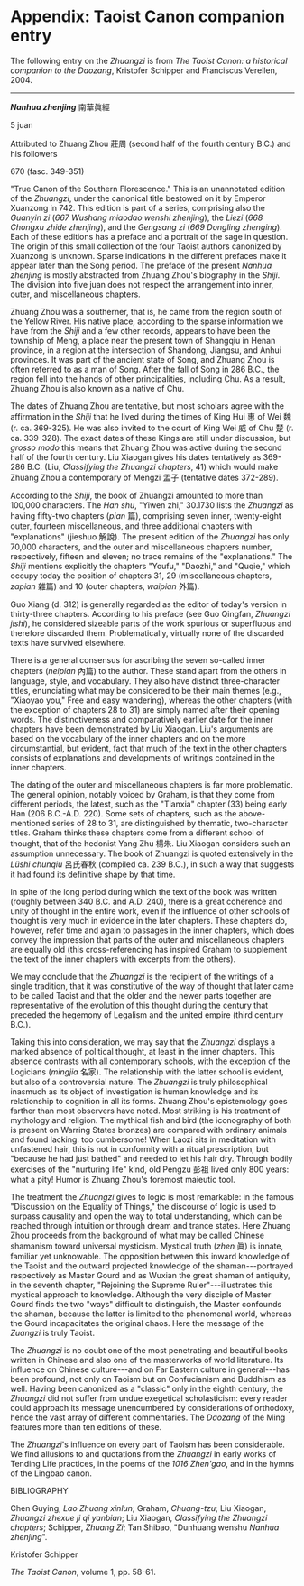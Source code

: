 # Appendix: Taoist Canon companion entry

The following entry on the _Zhuangzi_ is from
_The Taoist Canon: a historical companion to the Daozang_,
Kristofer Schipper and Franciscus Verellen,
2004.

---

_**Nanhua zhenjing**_ 南華眞經

5 juan

Attributed to Zhuang Zhou 莊周
(second half of the fourth century B.C.)
and his followers

670 (fasc. 349-351)

"True Canon of the Southern Florescence."
This is an unannotated edition of the *Zhuangzi*,
under the canonical title bestowed on it by Emperor Xuanzong in 742.
This edition is part of a series,
comprising also the
_Guanyin zi_ (_667 Wushang miaodao wenshi zhenjing_),
the _Liezi_ (_668 Chongxu zhide zhenjing_),
and the _Gengsang zi_ (_669 Dongling zhenging_).
Each of these editions has a preface
and a portrait of the sage in question.
The origin of this small collection
of the four Taoist authors canonized by Xuanzong is unknown.
Sparse indications in the different prefaces
make it appear later than the Song period.
The preface of the present _Nanhua zhenjing_
is mostly abstracted from Zhuang Zhou's biography in the _Shiji_.
The division into five juan does not respect
the arrangement into inner, outer, and miscellaneous chapters.

Zhuang Zhou was a southerner,
that is, he came from the region south of the Yellow River.
His native place, according to the sparse information we have
from the _Shiji_ and a few other records,
appears to have been the township of Meng,
a place near the present town of Shangqiu in Henan province,
in a region at the intersection of Shandong, Jiangsu, and Anhui provinces.
It was part of the ancient state of Song,
and Zhuang Zhou is often referred to as a man of Song.
After the fall of Song in 286 B.C.,
the region fell into the hands of other principalities, including Chu.
As a result, Zhuang Zhou is also known as a native of Chu.

The dates of Zhuang Zhou are tentative,
but most scholars agree with the affirmation in the _Shiji_
that he lived during the times of
King Hui 惠 of Wei 魏 (r. ca. 369-325).
He was also invited to the court of
King Wei 威 of Chu 楚 (r. ca. 339-328).
The exact dates of these Kings are still under discussion,
but *grosso modo* this means that Zhuang Zhou
was active during the second half of the fourth century.
Liu Xiaogan gives his dates tentatively as 369-286 B.C.
(Liu, _Classifying the Zhuangzi chapters_, 41)
which would make Zhuang Zhou a contemporary of
Mengzi 孟子 (tentative dates 372-289).

According to the _Shiji_, the book of Zhuangzi
amounted to more than 100,000 characters.
The _Han shu_, "Yiwen zhi," 30.1730 lists the _Zhuangzi_
as having fifty-two chapters (*pian* 篇),
comprising seven inner, twenty-eight outer, fourteen miscellaneous,
and three additional chapters with "explanations" (jieshuo 解說).
The present edition of the _Zhuangzi_ has only 70,000 characters,
and the outer and miscellaneous chapters number,
respectively, fifteen and eleven;
no trace remains of the "explanations."
The _Shiji_ mentions explicitly
the chapters "Youfu," "Daozhi," and "Quqie,"
which occupy today the position of
chapters 31, 29 (miscellaneous chapters, *zapian* 雜篇)
and 10 (outer chapters, *waipian* 外篇).

Guo Xiang (d. 312) is generally regarded
as the editor of today's version in thirty-three chapters.
According to his preface (see Guo Qingfan, _Zhuangzi jishi_),
he considered sizeable parts of the work spurious or superfluous
and therefore discarded them.
Problematically, virtually none of the discarded texts
have survived elsewhere.

There is a general consensus for ascribing
the seven so-called inner chapters (*neipian* 內篇) to the author.
These stand apart from the others in language, style, and vocabulary.
They also have distinct three-character titles,
enunciating what may be considered to be their main themes
(e.g., "Xiaoyao you," Free and easy wandering),
whereas the other chapters (with the exception of chapters 28 to 31)
are simply named after their opening words.
The distinctiveness and comparatively earlier date for the inner chapters
have been demonstrated by Liu Xiaogan.
Liu's arguments are based on the vocabulary of the inner chapters
and on the more circumstantial, but evident, fact
that much of the text in the other chapters
consists of explanations and developments of writings
contained in the inner chapters.

The dating of the outer and miscellaneous chapters is far more problematic.
The general opinion, notably voiced by Graham,
is that they come from different periods,
the latest, such as the "Tianxia" chapter (33)
being early Han (206 B.C.-A.D. 220).
Some sets of chapters, such as the above-mentioned series of 28 to 31,
are distinguished by thematic, two-character titles.
Graham thinks these chapters come from a different school of thought,
that of the hedonist Yang Zhu 楊朱.
Liu Xiaogan considers such an assumption unnecessary.
The book of Zhuangzi is quoted extensively in
the _Lüshi chunqiu_ 呂氏春秋 (compiled ca. 239 B.C.),
in such a way that suggests it had found its definitive shape by that time.

In spite of the long period during which the text of the book was written
(roughly between 340 B.C. and A.D. 240),
there is a great coherence and unity of thought in the entire work,
even if the influence of other schools of thought
is very much in evidence in the later chapters.
These chapters do, however, refer time and again
to passages in the inner chapters,
which does convey the impression
that parts of the outer and miscellaneous chapters
are equally old (this cross-referencing
has inspired Graham to supplement the text of the inner chapters
with excerpts from the others).

We may conclude that the _Zhuangzi_ is the recipient of the writings
of a single tradition, that it was constitutive of the way of thought
that later came to be called Taoist and
that the older and the newer parts together
are representative of the evolution of this thought
during the century that preceded
the hegemony of Legalism and the united empire (third century B.C.).

Taking this into consideration,
we may say that the _Zhuangzi_ displays a marked absence
of political thought, at least in the inner chapters.
This absence contrasts with all contemporary schools,
with the exception of the Logicians (*mingjia* 名家).
The relationship with the latter school is evident,
but also of a controversial nature.
The _Zhuangzi_ is truly philosophical
inasmuch as its object of investigation is human knowledge
and its relationship to cognition in all its forms.
Zhuang Zhou's epistemology goes farther than most observers have noted.
Most striking is his treatment of mythology and religion.
The mythical fish and bird
(the iconography of both is present on Warring States bronzes)
are compared with ordinary animals and found lacking: too cumbersome!
When Laozi sits in meditation with unfastened hair,
this is not in conformity with a ritual prescription,
but "because he had just bathed" and needed to let his hair dry.
Through bodily exercises of the "nurturing life" kind,
old Pengzu 彭祖 lived only 800 years: what a pity!
Humor is Zhuang Zhou's foremost maieutic tool.

The treatment the _Zhuangzi_ gives to logic is most remarkable:
in the famous "Discussion on the Equality of Things,"
the discourse of logic is used to surpass causality
and open the way to total understanding,
which can be reached through intuition or through dream and trance states.
Here Zhuang Zhou proceeds from the background
of what may be called Chinese shamanism toward universal mysticism.
Mystical truth (*zhen* 眞) is innate, familiar yet unknowable.
The opposition between this inward knowledge of the Taoist
and the outward projected knowledge of the shaman---portrayed
respectively as Master Gourd and as Wuxian the great shaman of antiquity,
in the seventh chapter, "Rejoining the Supreme Ruler"---illustrates
this mystical approach to knowledge.
Although the very disciple of Master Gourd finds the two "ways"
difficult to distinguish, the Master confounds the shaman,
because the latter is limited to the phenomenal world,
whereas the Gourd incapacitates the original chaos.
Here the message of the _Zuangzi_ is truly Taoist.

The _Zhuangzi_ is no doubt one of the most penetrating
and beautiful books written in Chinese
and also one of the masterworks of world literature.
Its influence on Chinese culture---and on Far Eastern culture
in general---has been profound,
not only on Taoism but on Confucianism and Buddhism as well.
Having been canonized as a "classic" only in the eighth century,
the _Zhuangzi_ did not suffer from undue exegetical scholasticism:
every reader could approach its message
unencumbered by considerations of orthodoxy,
hence the vast array of different commentaries.
The _Daozang_ of the Ming features more than ten editions of these.

The _Zhuangzi_'s influence on every part of Taoism
has been considerable.
We find allusions to and quotations from the _Zhuangzi_
in early works of Tending Life practices,
in the poems of the _1016 Zhen'gao_,
and in the hymns of the Lingbao canon.

BIBLIOGRAPHY

Chen Guying, _Lao Zhuang xinlun_;
Graham, _Chuang-tzu_;
Liu Xiaogan, _Zhuangzi zhexue ji qi yanbian_;
Liu Xiaogan, _Classifying the Zhuangzi chapters_;
Schipper, _Zhuang Zi_;
Tan Shibao, "Dunhuang wenshu _Nanhua zhenjing_".

Kristofer Schipper

_The Taoist Canon_,
volume 1,
pp. 58-61.

